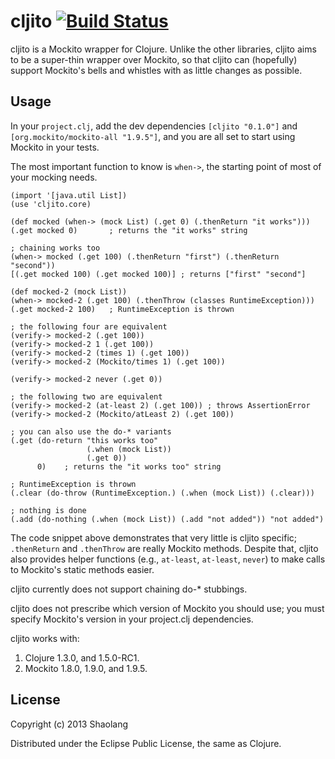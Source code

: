 # cljito [![Build Status](https://travis-ci.org/shaolang/cljito.png)](https://travis-ci.org/shaolang/cljito)
cljito is a Mockito wrapper for Clojure. Unlike the other libraries,
cljito aims to be a super-thin wrapper over Mockito, so that
cljito can (hopefully) support Mockito's bells and whistles
with as little changes as possible.

## Usage

In your `project.clj`, add the dev dependencies `[cljito "0.1.0"]`
and `[org.mockito/mockito-all "1.9.5"]`,
and you are all set to start using Mockito in your tests.

The most important function to know is `when->`, the starting point of
most of your mocking needs.

    (import '[java.util List])
    (use 'cljito.core)

    (def mocked (when-> (mock List) (.get 0) (.thenReturn "it works")))
    (.get mocked 0)       ; returns the "it works" string

    ; chaining works too
    (when-> mocked (.get 100) (.thenReturn "first") (.thenReturn "second"))
    [(.get mocked 100) (.get mocked 100)] ; returns ["first" "second"]

    (def mocked-2 (mock List))
    (when-> mocked-2 (.get 100) (.thenThrow (classes RuntimeException)))
    (.get mocked-2 100)   ; RuntimeException is thrown

    ; the following four are equivalent
    (verify-> mocked-2 (.get 100))
    (verify-> mocked-2 1 (.get 100))
    (verify-> mocked-2 (times 1) (.get 100))
    (verify-> mocked-2 (Mockito/times 1) (.get 100))

    (verify-> mocked-2 never (.get 0))

    ; the following two are equivalent
    (verify-> mocked-2 (at-least 2) (.get 100)) ; throws AssertionError
    (verify-> mocked-2 (Mockito/atLeast 2) (.get 100))

    ; you can also use the do-* variants
    (.get (do-return "this works too"
                     (.when (mock List))
                     (.get 0))
          0)    ; returns the "it works too" string

    ; RuntimeException is thrown
    (.clear (do-throw (RuntimeException.) (.when (mock List)) (.clear)))

    ; nothing is done
    (.add (do-nothing (.when (mock List)) (.add "not added")) "not added")

The code snippet above demonstrates that very little is
cljito specific; `.thenReturn` and `.thenThrow` are really Mockito
methods. Despite that, cljito also provides helper functions (e.g.,
`at-least`, `at-least`, `never`) to make calls to Mockito's static
methods easier.

cljito currently does not support chaining do-* stubbings.

cljito does not prescribe which version of Mockito you should use;
you must specify Mockito's version in your project.clj dependencies.

cljito works with:

1. Clojure 1.3.0, and 1.5.0-RC1.
1. Mockito 1.8.0, 1.9.0, and 1.9.5.

## License

Copyright (c) 2013 Shaolang

Distributed under the Eclipse Public License, the same as Clojure.
